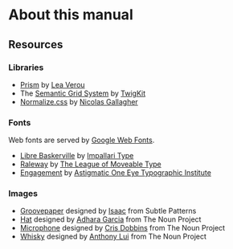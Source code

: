 # About this manual

## Resources

### Libraries

* [Prism](http://prismjs.com/) by [Lea Verou](http://lea.verou.me/)
* The [Semantic Grid System](http://semantic.gs/) by [TwigKit](http://twigkit.com/)
* [Normalize.css](git.io/normalize) by [Nicolas Gallagher](https://github.com/necolas)

### Fonts

Web fonts are served by [Google Web Fonts](http://www.google.com/fonts/).

* [Libre Baskerville](http://www.google.com/fonts/specimen/Libre+Baskerville) by [Impallari Type](http://www.impallari.com/)
* [Raleway](http://www.google.com/fonts/specimen/Raleway) by [The League of Moveable Type](http://www.theleagueofmoveabletype.com/)
* [Engagement](http://www.google.com/fonts/specimen/Engagement) by [Astigmatic One Eye Typographic Institute](http://www.astigmatic.com/)

### Images

* [Groovepaper](http://subtlepatterns.com/groovepaper/) designed by [Isaac](http://graphicriver.net/user/krispdesigns) from Subtle Patterns
* [Hat](http://thenounproject.com/noun/hat/#icon-No884) designed by [Adhara Garcia](http://thenounproject.com/adhara.garcia) from The Noun Project
* [Microphone](http://thenounproject.com/noun/microphone/#icon-No8999) designed by [Cris Dobbins](http://thenounproject.com/crisdobbins) from The Noun Project
* [Whisky](http://thenounproject.com/noun/whisky/#icon-No7964) designed by [Anthony Lui](http://thenounproject.com/noallegiances) from The Noun Project
